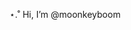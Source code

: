 ⋆.˚ Hi, I’m @moonkeyboom
<!---
![picnic](https://github.com/moonkeyboom/moonkeyboom/blob/assets/9f89c3f44a39a3ac3c9e0001f62ee088.jpg)

![grass](https://github.com/moonkeyboom/moonkeyboom/blob/assets/debce9423fed45dd65038946f28a89c6.jpg)
<div align="center">
	<img src="https://github.com/moonkeyboom/moonkeyboom/blob/assets/debce9423fed45dd65038946f28a89c6.jpg">
</div>
--->




<!---
moonkeyboom/moonkeyboom is a ✨ special ✨ repository because its `README.md` (this file) appears on your GitHub profile.
You can click the Preview link to take a look at your changes.
--->
